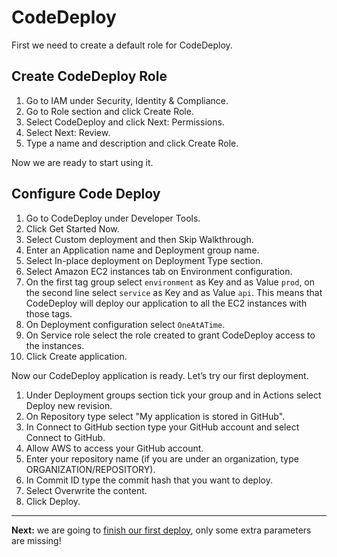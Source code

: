 # CodeDeploy

First we need to create a default role for CodeDeploy.

## Create CodeDeploy Role
1. Go to IAM under Security, Identity & Compliance.
2. Go to Role section and click Create Role.
3. Select CodeDeploy and click Next: Permissions.
4. Select Next: Review.
5. Type a name and description and click Create Role.

Now we are ready to start using it.

##  Configure Code Deploy
1. Go to CodeDeploy under Developer Tools.
2. Click Get Started Now.
3. Select Custom deployment and then Skip Walkthrough.
4. Enter an Application name and Deployment group name.
5. Select In-place deployment on Deployment Type section.
6. Select Amazon EC2 instances tab on Environment configuration.
7. On the first tag group select `environment` as Key and as Value `prod`, on the second line select `service` as Key and as Value `api`. This means that CodeDeploy will deploy our application to all the EC2 instances with those tags.
8. On Deployment configuration select `OneAtATime`.
9. On Service role select the role created to grant CodeDeploy access to the instances.
10. Click Create application.

Now our CodeDeploy application is ready. Let’s try our first deployment.

1. Under Deployment groups section tick your group and in Actions select Deploy new revision.
2. On Repository type select "My application is stored in GitHub".
3. In Connect to GitHub section type your GitHub account and select Connect to GitHub.
4. Allow AWS to access your GitHub account.
5. Enter your repository name (if you are under an organization, type ORGANIZATION/REPOSITORY).
6. In Commit ID type the commit hash that you want to deploy.
7. Select Overwrite the content.
8. Click Deploy.

---
**Next:** we are going to [finish our first deploy](/workshop/s3-web-ec2-api-rds/05-finishing-up.md), only some extra parameters are missing!
